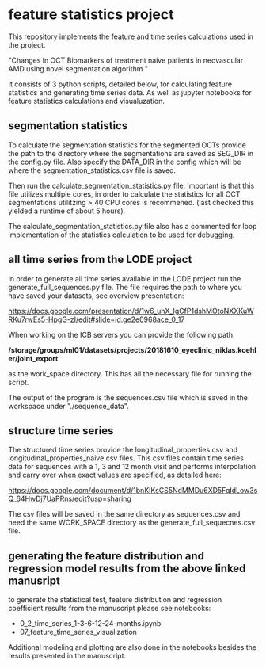 # feature statistics project

This repository implements the feature and time series calculations used in the project. 

"Changes in OCT Biomarkers of treatment naive patients in neovascular AMD using novel segmentation algorithm "

It consists of 3 python scripts, detailed below, for calculating feature statistics and generating time series data. As
well as jupyter notebooks for feature statistics calculations and visualuzation.

## segmentation statistics

To calculate the segmentation statistics for the segmented OCTs provide the path to the directory where the
segmentations are saved as SEG_DIR in the config.py file. Also specify the DATA_DIR in the config which will be 
where the segmentation_statistics.csv file is saved.

Then run the calculate_segmentation_statistics.py file. Important is that this file utilizes multiple cores, in 
order to calculate the statistics for all OCT segmentations utilitzing > 40 CPU cores is recommened. (last checked this
yielded a runtime of about 5 hours).

The calculate_segmentation_statistics.py file also has a commented for loop implementation of the statistics
calculation to be used for debugging.

##  all time series from the LODE project

In order to generate all time series available in the LODE project run the generate_full_sequences.py file. The file
requires the path to where you have saved your datasets, see overview presentation: 
 
 https://docs.google.com/presentation/d/1w6_uhX_lgCfP1dshMOtoNXXKuWRKu7rwEs5-HpgG-zI/edit#slide=id.ge2e0968ace_0_17
 
 When working on the ICB servers you can provide the following path: 
 
 **/storage/groups/ml01/datasets/projects/20181610_eyeclinic_niklas.koehler/joint_export**
 
 as the work_space directory. This has all the necessary file for running the script.
 
 The output of the program is the sequences.csv file which is saved in the workspace under "./sequence_data".
 
 ## structure time series
 
 The structured time series provide the longitudinal_properties.csv and longitudinal_properties_naive.csv files.
 This csv files contain time series data for sequences with a 1, 3 and 12 month visit and performs interpolation
 and carry over when exact values are specified, as detailed here: 
 
 https://docs.google.com/document/d/1bnKlKsCS5NdMMDu6XD5FqIdLow3sQ_64HwDj7UaPRns/edit?usp=sharing
 
 The csv files will be saved in the same directory as sequences.csv and need the same WORK_SPACE directory as the 
 generate_full_sequecnes.csv file.
 
 ## generating the feature distribution and regression model results from the above linked manusript
 
to generate the statistical test, feature distribution and regression coefficient results from the manuscript please see notebooks:

- 0_2_time_series_1-3-6-12-24-months.ipynb
- 07_feature_time_series_visualization

Additional modeling and plotting are also done in the notebooks besides the results presented in the manuscript.
